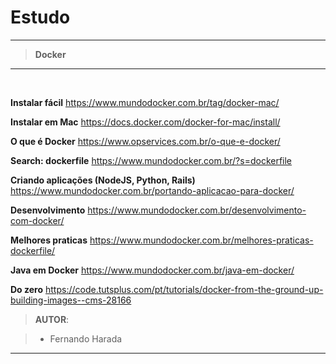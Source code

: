 # Estudo

---

> **Docker**
----------
<br />

**Instalar fácil**
https://www.mundodocker.com.br/tag/docker-mac/

**Instalar em Mac**
https://docs.docker.com/docker-for-mac/install/

**O que é Docker**
https://www.opservices.com.br/o-que-e-docker/

**Search: dockerfile**
https://www.mundodocker.com.br/?s=dockerfile

**Criando aplicações (NodeJS, Python, Rails)**
https://www.mundodocker.com.br/portando-aplicacao-para-docker/

**Desenvolvimento**
https://www.mundodocker.com.br/desenvolvimento-com-docker/

**Melhores praticas**
https://www.mundodocker.com.br/melhores-praticas-dockerfile/

**Java em Docker**
https://www.mundodocker.com.br/java-em-docker/

**Do zero**
https://code.tutsplus.com/pt/tutorials/docker-from-the-ground-up-building-images--cms-28166



>**AUTOR**:

>- Fernando Harada

---

